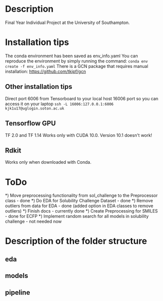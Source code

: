 # Description
Final Year Individual Project at the University of Southampton.
# Installation tips
The conda environment has been saved as env_info.yaml
You can reproduce the environment by simply running the command:
`conda env create -f env_info.yaml`
There is a GCN package that requires manual installation:
https://github.com/tkipf/gcn

## Other installation tips
Direct port 6006 from Tensorboard to your local host 16006 port so you can access it on your laptop
`ssh -L 16006:127.0.0.1:6006 kjk1u17@uglogin.soton.ac.uk`
## Tensorflow GPU
TF 2.0 and TF 1.14 Works only with CUDA 10.0. Version 10.1 doesn't work!

## Rdkit
Works only when downloaded with Conda.
# ToDo
*) Move preprocessing functionality from sol_challenge to the Preprocessor class - done
*) Do EDA for Solubility Challenge Dataset - done
*) Remove outliers from data for EDA - done (added option in EDA classes to remove outliers)
*) Finish docs - currently done
*) Create Preprocessing for SMILES - done for ECFP
*) Implement random search for all models in solubility challenge - not needed now

# Description of the folder structure
## eda
## models
## pipeline